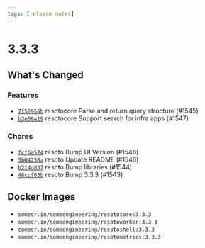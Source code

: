 ```yaml
---
tags: [release notes]
---
```


# 3.3.3

## What's Changed

### Features

- [`7f52956b`](https://github.com/someengineering/resoto/commit/7f52956b) <span class="badge badge--secondary">resotocore</span> Parse and return query structure (#1545)
- [`b2e09a19`](https://github.com/someengineering/resoto/commit/b2e09a19) <span class="badge badge--secondary">resotocore</span> Support search for infra apps (#1547)

### Chores

- [`fcf6a524`](https://github.com/someengineering/resoto/commit/fcf6a524) <span class="badge badge--secondary">resoto</span> Bump UI Version (#1548)
- [`3b04236a`](https://github.com/someengineering/resoto/commit/3b04236a) <span class="badge badge--secondary">resoto</span> Update README (#1546)
- [`b214dd37`](https://github.com/someengineering/resoto/commit/b214dd37) <span class="badge badge--secondary">resoto</span> Bump libraries (#1544)
- [`48ccf03b`](https://github.com/someengineering/resoto/commit/48ccf03b) <span class="badge badge--secondary">resoto</span> Bump 3.3.3 (#1543)

<!--truncate-->

## Docker Images

- `somecr.io/someengineering/resotocore:3.3.3`
- `somecr.io/someengineering/resotoworker:3.3.3`
- `somecr.io/someengineering/resotoshell:3.3.3`
- `somecr.io/someengineering/resotometrics:3.3.3`
